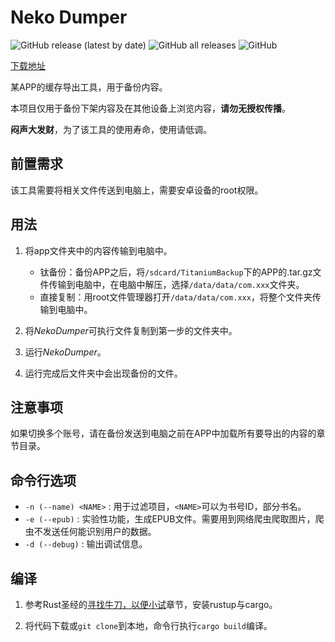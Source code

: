 # Neko Dumper
![GitHub release (latest by date)](https://img.shields.io/github/v/release/RujiaZhang/nekodumper)
![GitHub all releases](https://img.shields.io/github/downloads/RujiaZhang/nekodumper/total)
![GitHub](https://img.shields.io/github/license/RujiaZhang/nekodumper)

[下载地址](https://github.com/RujiaZhang/nekodumper/releases/latest/download/nekodumper.exe)

某APP的缓存导出工具，用于备份内容。

本项目仅用于备份下架内容及在其他设备上浏览内容，**请勿无授权传播**。

**闷声大发财**，为了该工具的使用寿命，使用请低调。

## 前置需求
该工具需要将相关文件传送到电脑上，需要安卓设备的root权限。

## 用法

1. 将app文件夹中的内容传输到电脑中。
    - 钛备份：备份APP之后，将`/sdcard/TitaniumBackup`下的APP的.tar.gz文件传输到电脑中，在电脑中解压，选择`/data/data/com.xxx`文件夹。
    - 直接复制：用root文件管理器打开`/data/data/com.xxx`，将整个文件夹传输到电脑中。
  
2. 将*NekoDumper*可执行文件复制到第一步的文件夹中。
   
3. 运行*NekoDumper*。
   
4. 运行完成后文件夹中会出现备份的文件。

## 注意事项
如果切换多个账号，请在备份发送到电脑之前在APP中加载所有要导出的内容的章节目录。

## 命令行选项
- `-n (--name) <NAME>` : 用于过滤项目，`<NAME>`可以为书号ID，部分书名。
- `-e (--epub)` : 实验性功能，生成EPUB文件。需要用到网络爬虫爬取图片，爬虫不发送任何能识别用户的数据。
- `-d (--debug)` : 输出调试信息。

## 编译
1. 参考Rust圣经的[寻找牛刀，以便小试](https://course.rs/first-try/intro.html)章节，安装rustup与cargo。

2. 将代码下载或`git clone`到本地，命令行执行`cargo build`编译。
